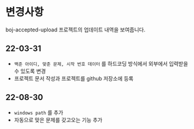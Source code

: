 # 변경사항
boj-accepted-upload 프로젝트의 업데이트 내역을 보여줍니다.

## 22-03-31
* ```백준 아이디, 맞춘 문제, 시작 번호 데이터``` 를 하드코딩 방식에서 외부에서 입력받을 수 있도록 변경
* 프로젝트 문서 작성과 프로젝트를 github 저장소에 등록

## 22-08-30
* ```windows path``` 를 추가
* 자동으로 맞은 문제를 갖고오는 기능 추가